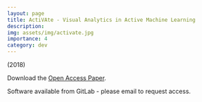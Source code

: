 ```yaml
---
layout: page
title: ActiVAte - Visual Analytics in Active Machine Learning
description: 
img: assets/img/activate.jpg
importance: 4
category: dev
---
```


(2018)

Download the [Open Access Paper](https://uwe-repository.worktribe.com/output/854795).

Software available from GitLab - please email to request access.